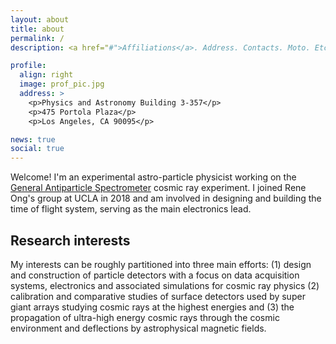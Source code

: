 ```yaml
---
layout: about
title: about
permalink: /
description: <a href="#">Affiliations</a>. Address. Contacts. Moto. Etc.

profile:
  align: right
  image: prof_pic.jpg
  address: >
    <p>Physics and Astronomy Building 3-357</p>
    <p>475 Portola Plaza</p>
    <p>Los Angeles, CA 90095</p>

news: true
social: true
---
```


Welcome! I'm an experimental astro-particle physicist working on the [General Antiparticle Spectrometer](https://gaps1.astro.ucla.edu/gaps/) cosmic ray experiment. I joined Rene Ong's group at UCLA in 2018 and am 
involved in designing and building the time of flight system, serving as the main electronics lead.

Research interests
------
My interests can be roughly partitioned into three main efforts: (1) design and construction of particle detectors with a focus on data acquisition systems, electronics and associated simulations for cosmic ray 
physics (2) calibration and comparative studies of surface detectors used by super giant arrays studying cosmic rays at the highest energies and (3) the propagation of ultra-high energy cosmic rays through the 
cosmic environment and deflections by astrophysical magnetic fields.
